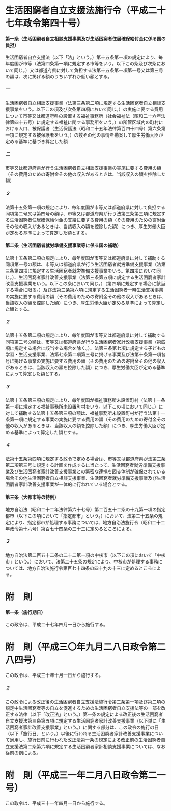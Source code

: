 # 生活困窮者自立支援法施行令（平成二十七年政令第四十号）
#### 第一条（生活困窮者自立相談支援事業及び生活困窮者住居確保給付金に係る国の負担）
生活困窮者自立支援法（以下「法」という。）第十五条第一項の規定により、毎年度国が市等（法第四条第一項に規定する市等をいう。以下この条及び次条において同じ。）又は都道府県に対して負担する法第十五条第一項第一号又は第三号の額は、次に掲げる額のうちいずれか低い額とする。
##### 一
生活困窮者自立相談支援事業（法第三条第二項に規定する生活困窮者自立相談支援事業をいう。以下この項及び次条第四項において同じ。）の実施に要する費用について市等又は都道府県の設置する福祉事務所（社会福祉法（昭和二十六年法律第四十五号）に規定する福祉に関する事務所をいう。）の所管区域内の町村における人口、被保護者（生活保護法（昭和二十五年法律第百四十四号）第六条第一項に規定する被保護者をいう。）の数その他の事情を勘案して厚生労働大臣が定める基準に基づき算定した額
##### 二
市等又は都道府県が行う生活困窮者自立相談支援事業の実施に要する費用の額（その費用のための寄附金その他の収入があるときは、当該収入の額を控除した額）
##### ２
法第十五条第一項の規定により、毎年度国が市等又は都道府県に対して負担する同項第二号又は第四号の額は、市等又は都道府県が行う法第三条第三項に規定する生活困窮者住居確保給付金の支給に要する費用の額（その費用のための寄附金その他の収入があるときは、当該収入の額を控除した額）につき、厚生労働大臣が定める基準によって算定した額とする。
#### 第二条（生活困窮者就労準備支援事業等に係る国の補助）
法第十五条第二項の規定により、毎年度国が市等又は都道府県に対して補助する同項第一号の額は、市等又は都道府県が行う生活困窮者就労準備支援事業（法第三条第四項に規定する生活困窮者就労準備支援事業をいう。第四項において同じ。）、生活困窮者家計改善支援事業（法第三条第五項に規定する生活困窮者家計改善支援事業をいう。以下この条において同じ。）（第四項に規定する場合に該当する場合に限る。）及び法第三条第六項に規定する生活困窮者一時生活支援事業の実施に要する費用の額（その費用のための寄附金その他の収入があるときは、当該収入の額を控除した額）につき、厚生労働大臣が定める基準によって算定した額とする。
##### ２
法第十五条第二項の規定により、毎年度国が市等又は都道府県に対して補助する同項第二号の額は、市等又は都道府県が行う生活困窮者家計改善支援事業（第四項に規定する場合に該当する場合を除く。）、法第三条第七項に規定する子どもの学習・生活支援事業、法第七条第二項第三号に掲げる事業及び法第十条第一項各号に掲げる事業の実施に要する費用の額（その費用のための寄附金その他の収入があるときは、当該収入の額を控除した額）につき、厚生労働大臣が定める基準によって算定した額とする。
##### ３
法第十五条第三項の規定により、毎年度国が福祉事務所未設置町村（法第十一条第一項に規定する福祉事務所未設置町村をいう。以下この項において同じ。）に対して補助する法第十五条第三項の額は、福祉事務所未設置町村が行う法第十一条第一項に規定する事業の実施に要する費用の額（その費用のための寄付金その他の収入があるときは、当該収入の額を控除した額）につき、厚生労働大臣が定める基準によって算定した額とする。
##### ４
法第十五条第四項に規定する政令で定める場合は、市等又は都道府県が法第三条第二項第三号に規定する計画を作成するに当たって、生活困窮者就労準備支援事業及び生活困窮者家計改善支援事業との緊密な連携を図る体制が確保されている場合その他生活困窮者自立相談支援事業、生活困窮者就労準備支援事業及び生活困窮者家計改善支援事業が一体的に行われている場合とする。
#### 第三条（大都市等の特例）
地方自治法（昭和二十二年法律第六十七号）第二百五十二条の十九第一項の指定都市（以下この項において「指定都市」という。）において、法第二十五条の規定により、指定都市が処理する事務については、地方自治法施行令（昭和二十二年政令第十六号）第百七十四条の三十三に定めるところによる。
##### ２
地方自治法第二百五十二条の二十二第一項の中核市（以下この項において「中核市」という。）において、法第二十五条の規定により、中核市が処理する事務については、地方自治法施行令第百七十四条の四十九の十三に定めるところによる。
# 附　則
#### 第一条（施行期日）
この政令は、平成二十七年四月一日から施行する。
# 附　則（平成三〇年九月二八日政令第二八四号）
この政令は、平成三十年十月一日から施行する。
##### ２
この政令による改正後の生活困窮者自立支援法施行令第二条第一項及び第二項の規定中生活困窮者等の自立を促進するための生活困窮者自立支援法等の一部を改正する法律（以下「改正法」という。）第一条の規定による改正後の生活困窮者自立支援法第三条第五項に規定する生活困窮者家計改善支援事業（以下単に「生活困窮者家計改善支援事業」という。）に関する部分は、この政令の施行の日（以下「施行日」という。）以後に行われる生活困窮者家計改善支援事業について適用し、施行日前に行われた改正法第一条の規定による改正前の生活困窮者自立支援法第二条第六項に規定する生活困窮者家計相談支援事業については、なお従前の例による。
# 附　則（平成三一年二月八日政令第二一号）
この政令は、平成三十一年四月一日から施行する。
